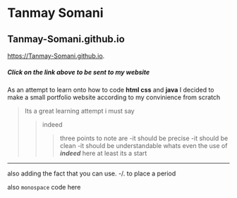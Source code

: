 # Tanmay Somani

## Tanmay-Somani.github.io
https://Tanmay-Somani.github.io.

##### Click on the link above to be sent to my website

As an attempt to learn onto how to code **html css** and __java__ I decided to make a small portfolio website according to my convinience from scratch


>Its a great learning attempt i must say
>>indeed
>>> three points to note are
>>> -it should be precise
>>> -it should be clean
>>> -it should be understandable
>> whats even the use of ***indeed*** here
>at least its a start

---
also adding the fact that you can use.
-/. to place a period 

also `monospace` code here 
